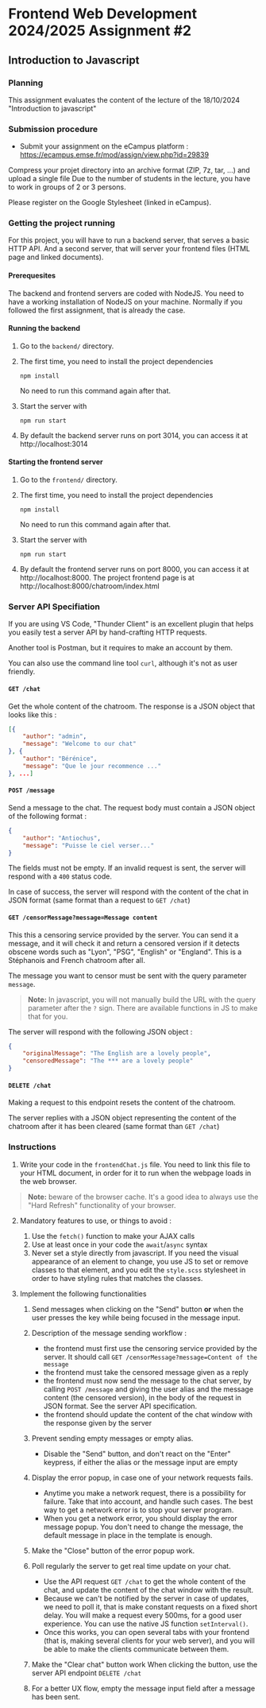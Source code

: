 # Frontend Web Development 2024/2025 Assignment #2
## Introduction to Javascript

### Planning

This assignment evaluates the content of the lecture of the 18/10/2024 "Introduction to
javascript"

### Submission procedure

- Submit your assignment on the eCampus platform : https://ecampus.emse.fr/mod/assign/view.php?id=29839

Compress your projet directory into an archive format (ZIP, 7z, tar, ...) and upload a single file
Due to the number of students in the lecture, you have to work in groups of 2 or 3 persons.

Please register on the Google Stylesheet (linked in eCampus).

### Getting the project running

For this project, you will have to run a backend server, that serves a basic HTTP API.
And a second server, that will server your frontend files (HTML page and linked documents).

#### Prerequesites

The backend and frontend servers are coded with NodeJS. You need to have a working
installation of NodeJS on your machine. Normally if you followed the first assignment,
that is already the case.

#### Running the backend

1. Go to the `backend/` directory. 
2. The first time, you need to install the project dependencies

    ```
    npm install
    ```

    No need to run this command again after that.

3. Start the server with

    ```
    npm run start
    ```

4. By default the backend server runs on port 3014, you can access it at http://localhost:3014

#### Starting the frontend server

1. Go to the `frontend/` directory. 
2. The first time, you need to install the project dependencies

    ```
    npm install
    ```

    No need to run this command again after that.

3. Start the server with

    ```
    npm run start
    ```

4. By default the frontend server runs on port 8000, you can access it at http://localhost:8000.
   The project frontend page is at http://localhost:8000/chatroom/index.html


### Server API Specifiation

If you are using VS Code, "Thunder Client" is an excellent plugin that helps you easily
test a server API by hand-crafting HTTP requests.

Another tool is Postman, but it requires to make an account by them.

You can also use the command line tool `curl`, although it's not as user friendly.

#### `GET /chat`

Get the whole content of the chatroom. The response is a JSON object that looks like this :

```json
[{
    "author": "admin",
    "message": "Welcome to our chat"
}, {
    "author": "Bérénice",
    "message": "Que le jour recommence ..."
}, ...]
```

#### `POST /message`

Send a message to the chat. The request body must contain a JSON object
of the following format : 

```json
{
    "author": "Antiochus",
    "message": "Puisse le ciel verser..."
}
```

The fields must not be empty. If an invalid request is sent, the server
will respond with a `400` status code.

In case of success, the server will respond with the content of the chat
in JSON format (same format than a request to `GET /chat`)

#### `GET /censorMessage?message=Message content`

This this a censoring service provided by the server. You can send it a message,
and it will check it and return a censored version if it detects obscene words
such as "Lyon", "PSG", "English" or "England". This is a Stéphanois and French 
chatroom after all.

The message you want to censor must be sent with the query parameter `message`.

> **Note:** In javascript, you will not manually build the URL with the query
> parameter after the `?` sign. There are available functions in JS to make that for you.

The server will respond with the following JSON object :

```json
{
    "originalMessage": "The English are a lovely people", 
    "censoredMessage": "The *** are a lovely people"
}
```

#### `DELETE /chat`

Making a request to this endpoint resets the content of the chatroom. 
 
The server replies with a JSON object representing the content of the chatroom
after it has been cleared (same format than `GET /chat`)

### Instructions

1. Write your code in the `frontendChat.js` file. You need to link this file to your HTML document, in order for it to run when the webpage loads in the web browser.

> **Note:** beware of the browser cache. It's a good idea to always use the "Hard Refresh" functionality of your browser.

2. Mandatory features to use, or things to avoid :

    1. Use the `fetch()` function to make your AJAX calls
    2. Use at least once in your code the `await`/`async` syntax
    3. Never set a style directly from javascript. If you need the visual appearance
       of an element to change, you use JS to set or remove classes to that element, 
       and you edit the `style.scss` stylesheet in order to have styling rules that
       matches the classes.
    

3. Implement the following functionalities

    1. Send messages when clicking on the "Send" button **or** when the user presses
    the <Enter> key while being focused in the message input.

    2. Description of the message sending workflow :

        - the frontend must first use the censoring service provided by the server. It should call
        `GET /censorMessage?message=Content of the message`
        - the frontend must take the censored message given as a reply
        - the frontend must now send the message to the chat server, by calling `POST /message` and giving
        the user alias and the message content (the censored version), in the body of the request
        in JSON format. See the server API specification.
        - the frontend should update the content of the chat window with the response given by the server

    3. Prevent sending empty messages or empty alias. 
       
       - Disable the "Send" button, and don't react on the "Enter" keypress, if either the alias
  or the message input are empty

    4. Display the error popup, in case one of your network requests fails.
    
        - Anytime you make a network request, there is a possibility for failure. Take that
        into account, and handle such cases. The best way to get a network error is
        to stop your server program.
        - When you get a network error, you should display the error message popup. You don't
        need to change the message, the default message in place in the template is enough.

    5. Make the "Close" button of the error popup work.

    6. Poll regularly the server to get real time update on your chat.

        - Use the API request `GET /chat` to get the whole content of the chat, and update
        the content of the chat window with the result.
        - Because we can't be notified by the server in case of updates, we need to poll it, 
        that is make constant requests on a fixed short delay. You will make a request 
        every 500ms, for a good user experience. You can use the native JS function `setInterval()`.
        - Once this works, you can open several tabs with your frontend (that is, making
        several clients for your web server), and you will be able to make the clients communicate
        between them.

    7. Make the "Clear chat" button work
    When clicking the button, use the server API endpoint `DELETE /chat`

    8. For a better UX flow, empty the message input field after a message has been sent.